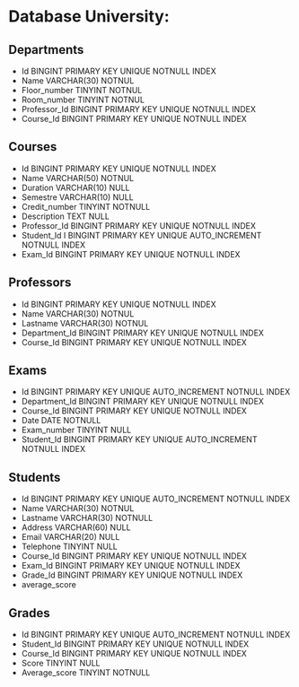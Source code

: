 # Database University:

## Departments
- Id                        BINGINT PRIMARY KEY UNIQUE NOTNULL INDEX
- Name                      VARCHAR(30) NOTNUL
- Floor_number              TINYINT NOTNUL
- Room_number               TINYINT NOTNUL
- Professor_Id              BINGINT PRIMARY KEY UNIQUE NOTNULL INDEX
- Course_Id                 BINGINT PRIMARY KEY UNIQUE NOTNULL INDEX

## Courses
- Id                        BINGINT PRIMARY KEY UNIQUE NOTNULL INDEX
- Name                      VARCHAR(50) NOTNUL
- Duration                  VARCHAR(10) NULL
- Semestre                  VARCHAR(10) NULL
- Credit_number             TINYINT NOTNULL
- Description               TEXT NULL
- Professor_Id              BINGINT PRIMARY KEY UNIQUE  NOTNULL INDEX  
- Student_Id            I   BINGINT PRIMARY KEY UNIQUE AUTO_INCREMENT NOTNULL INDEX
- Exam_Id                   BINGINT PRIMARY KEY UNIQUE NOTNULL INDEX
## Professors
- Id                       BINGINT PRIMARY KEY UNIQUE NOTNULL INDEX
- Name                     VARCHAR(30) NOTNUL
- Lastname                 VARCHAR(30) NOTNUL
- Department_Id            BINGINT PRIMARY KEY UNIQUE NOTNULL INDEX
- Course_Id                BINGINT PRIMARY KEY UNIQUE NOTNULL INDEX
## Exams
- Id                       BINGINT PRIMARY KEY UNIQUE AUTO_INCREMENT NOTNULL INDEX
- Department_Id            BINGINT PRIMARY KEY UNIQUE NOTNULL INDEX
- Course_Id                BINGINT PRIMARY KEY UNIQUE NOTNULL INDEX
- Date                     DATE NOTNULL
- Exam_number              TINYINT NULL
- Student_Id               BINGINT PRIMARY KEY UNIQUE AUTO_INCREMENT NOTNULL INDEX


## Students
- Id                       BINGINT PRIMARY KEY UNIQUE AUTO_INCREMENT NOTNULL INDEX
- Name                     VARCHAR(30) NOTNUL
- Lastname                 VARCHAR(30) NOTNULL
- Address                  VARCHAR(60) NULL
- Email                    VARCHAR(20) NULL
- Telephone                TINYINT NULL
- Course_Id                BINGINT PRIMARY KEY UNIQUE NOTNULL INDEX
- Exam_Id                  BINGINT PRIMARY KEY UNIQUE NOTNULL INDEX
- Grade_Id                 BINGINT PRIMARY KEY UNIQUE NOTNULL INDEX
- average_score

## Grades
- Id                       BINGINT PRIMARY KEY UNIQUE AUTO_INCREMENT NOTNULL INDEX
- Student_Id               BINGINT PRIMARY KEY UNIQUE NOTNULL INDEX
- Course_Id                BINGINT PRIMARY KEY UNIQUE NOTNULL INDEX
- Score                    TINYINT NULL
- Average_score            TINYINT NOTNULL
